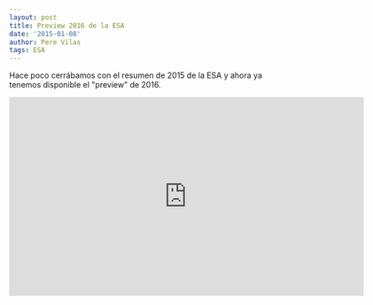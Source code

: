 ```yaml
---
layout: post
title: Preview 2016 de la ESA
date: '2015-01-08'
author: Pere Vilas
tags: ESA
---
```

Hace poco cerrábamos con el resumen de 2015 de la ESA y ahora ya tenemos disponible el "preview" de 2016.

<iframe src="http://www.esa.int/spaceinvideos/content/view/embedjw/463130" width="640" height="360" frameborder="0"></iframe>
